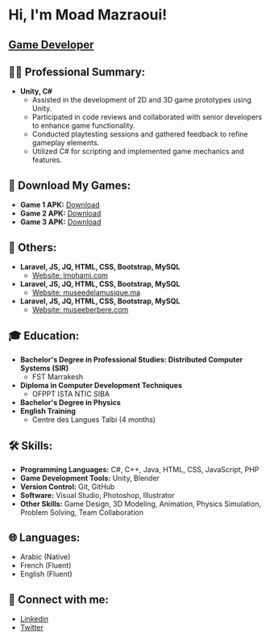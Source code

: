 # Hi, I'm Moad Mazraoui! 
## [Game Developer](https://github.com/mazraouiimoad)

## 👨‍💻 Professional Summary:

- **Unity, C#**
  - Assisted in the development of 2D and 3D game prototypes using Unity.
  - Participated in code reviews and collaborated with senior developers to enhance game functionality.
  - Conducted playtesting sessions and gathered feedback to refine gameplay elements.
  - Utilized C# for scripting and implemented game mechanics and features.
    
## 📱 Download My Games:

- **Game 1 APK:** [Download](https://link-to-your-apk-1.com)
- **Game 2 APK:** [Download](https://link-to-your-apk-2.com)
- **Game 3 APK:** [Download](https://link-to-your-apk-3.com)



## 📱 Others:  
- **Laravel, JS, JQ, HTML, CSS, Bootstrap, MySQL**
  - [Website: lmohami.com](https://lmohami.com)
- **Laravel, JS, JQ, HTML, CSS, Bootstrap, MySQL**
  - [Website: museedelamusique.ma](https://museedelamusique.ma)
- **Laravel, JS, JQ, HTML, CSS, Bootstrap, MySQL**
  - [Website: museeberbere.com](http://museeberbere.com)



## 🎓 Education:

- **Bachelor's Degree in Professional Studies: Distributed Computer Systems (SIR)**
  - FST Marrakesh
- **Diploma in Computer Development Techniques**
  - OFPPT ISTA NTIC SIBA
- **Bachelor's Degree in Physics**
- **English Training**
  - Centre des Langues Talbi (4 months)

## 🛠 Skills:

- **Programming Languages:** C#, C++, Java, HTML, CSS, JavaScript, PHP
- **Game Development Tools:** Unity, Blender
- **Version Control:** Git, GitHub
- **Software:** Visual Studio, Photoshop, Illustrator
- **Other Skills:** Game Design, 3D Modeling, Animation, Physics Simulation, Problem Solving, Team Collaboration

## 🌐 Languages:

- Arabic (Native)
- French (Fluent)
- English (Fluent)

## 🤳 Connect with me:

- [Linkedin](https://linkedin.com/in/moad-mazraoui)
- [Twitter](https://twitter.com/MazraouiM)
